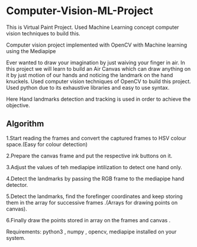 # Computer-Vision-ML-Project
This is Virtual Paint Project. Used Machine Learning concept computer vision techniques to build this.

Computer vision project implemented with OpenCV with Machine learning using the Mediapipe

Ever wanted to draw your imagination by just waiving your finger in air. In this project we will learn to build an Air Canvas which can draw anything on it by just motion of our hands and noticing the landmark on the hand knuckels. Used computer vision techniques of OpenCV to build this project. Used python due to its exhaustive libraries and easy to use syntax.

Here Hand landmarks detection and tracking is used in order to achieve the objective.


## Algorithm

1.Start reading the frames and convert the captured frames to HSV colour space.(Easy for colour detection)

2.Prepare the canvas frame and put the respective ink buttons on it.

3.Adjust the values of teh mediapipe intilization to detect one hand only.

4.Detect the landmarks by passing the RGB frame to the mediapipe hand detector.

5.Detect the landmarks, find the forefinger coordinates and keep storing them in the array for successive frames .(Arrays for drawing points on canvas).

6.Finally draw the points stored in array on the frames and canvas .

Requirements: python3 , numpy , opencv, mediapipe installed on your system.
